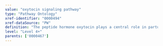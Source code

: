 ```yaml
---
value: "oxytocin signaling pathway"
type: "Pathway Ontology"
xref-identifier: "0000494"
xref-dataSource: "PW"
definition: "The peptide hormone oxytocin plays a central role in parturition, lactation and sexual behavior."
level: "Level 4+"
parents: ['0000467']
---
```

